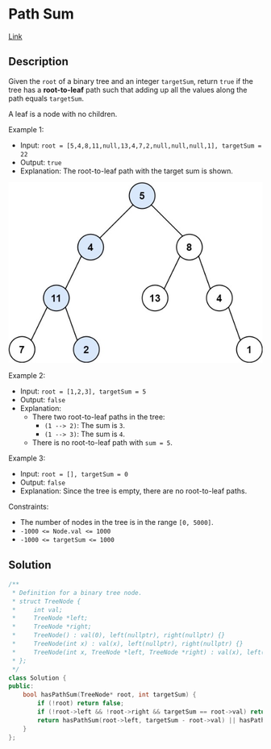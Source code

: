 # Path Sum

[Link](https://leetcode.com/problems/path-sum/description/)

## Description

Given the `root` of a binary tree and an integer `targetSum`, return `true` if the tree has a **root-to-leaf** path such that adding up all the values along the path equals `targetSum`.

A leaf is a node with no children.

Example 1:

- Input: `root = [5,4,8,11,null,13,4,7,2,null,null,null,1], targetSum = 22`
- Output: `true`
- Explanation: The root-to-leaf path with the target sum is shown.

![example 1](./pathsum1.jpg)

Example 2:

- Input: `root = [1,2,3], targetSum = 5`
- Output: `false`
- Explanation:
    - There two root-to-leaf paths in the tree:
        - `(1 --> 2)`: The sum is `3`.
        - `(1 --> 3)`: The sum is `4`.
    - There is no root-to-leaf path with `sum = 5`.

Example 3:

- Input: `root = [], targetSum = 0`
- Output: `false`
- Explanation: Since the tree is empty, there are no root-to-leaf paths.

Constraints:

- The number of nodes in the tree is in the range `[0, 5000]`.
- `-1000 <= Node.val <= 1000`
- `-1000 <= targetSum <= 1000`

## Solution

```C++
/**
 * Definition for a binary tree node.
 * struct TreeNode {
 *     int val;
 *     TreeNode *left;
 *     TreeNode *right;
 *     TreeNode() : val(0), left(nullptr), right(nullptr) {}
 *     TreeNode(int x) : val(x), left(nullptr), right(nullptr) {}
 *     TreeNode(int x, TreeNode *left, TreeNode *right) : val(x), left(left), right(right) {}
 * };
 */
class Solution {
public:
    bool hasPathSum(TreeNode* root, int targetSum) {
        if (!root) return false;
        if (!root->left && !root->right && targetSum == root->val) return true;
        return hasPathSum(root->left, targetSum - root->val) || hasPathSum(root->right, targetSum - root->val);
    }
};
```
